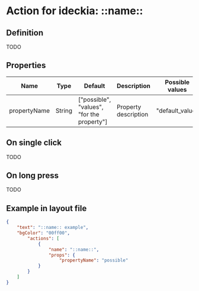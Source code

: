 # Action for ideckia: ::name::

## Definition

TODO

## Properties

| Name | Type | Default | Description | Possible values |
| ----- |----- | ----- | ----- | ----- |
| propertyName | String | ["possible", "values", "for the property"] | Property description | "default_value" |

## On single click

TODO

## On long press

TODO

## Example in layout file

```json
{
    "text": "::name:: example",
    "bgColor": "00ff00",
        "actions": [
            {
                "name": "::name::",
                "props": {
                    "propertyName": "possible"
            }
        }
    ]
}
```
